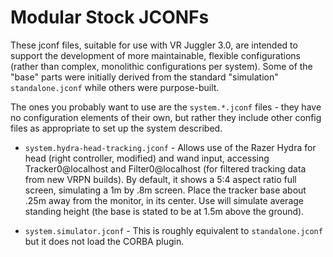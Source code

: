 Modular Stock JCONFs
====================

These jconf files, suitable for use with VR Juggler 3.0, are intended to support the development of more maintainable, flexible configurations (rather than complex, monolithic configurations per system).  Some of the "base" parts were initially derived from the standard "simulation" `standalone.jconf` while others were purpose-built.

The ones you probably want to use are the `system.*.jconf` files - they have no configuration elements of their own, but rather they include other config files as appropriate to set up the system described.

- `system.hydra-head-tracking.jconf` - Allows use of the Razer Hydra for head (right controller, modified) and wand input, accessing Tracker0@localhost and Filter0@localhost (for filtered tracking data from new VRPN builds). By default, it shows a 5:4 aspect ratio full screen, simulating a 1m by .8m screen. Place the tracker base about .25m away from the monitor, in its center. Use will simulate average standing height (the base is stated to be at 1.5m above the ground).

- `system.simulator.jconf` - This is roughly equivalent to `standalone.jconf` but it does not load the CORBA plugin.
